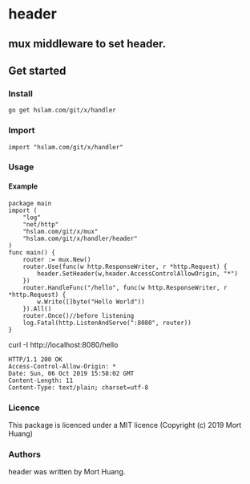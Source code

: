 # header
## mux middleware to set header.


## Get started

### Install
```
go get hslam.com/git/x/handler
```
### Import
```
import "hslam.com/git/x/handler"
```
### Usage
#### Example
```
package main
import (
	"log"
	"net/http"
	"hslam.com/git/x/mux"
	"hslam.com/git/x/handler/header"
)
func main() {
	router := mux.New()
	router.Use(func(w http.ResponseWriter, r *http.Request) {
		header.SetHeader(w,header.AccessControlAllowOrigin, "*")
	})
	router.HandleFunc("/hello", func(w http.ResponseWriter, r *http.Request) {
		w.Write([]byte("Hello World"))
	}).All()
	router.Once()//before listening
	log.Fatal(http.ListenAndServe(":8080", router))
}
```
curl -I http://localhost:8080/hello
```
HTTP/1.1 200 OK
Access-Control-Allow-Origin: *
Date: Sun, 06 Oct 2019 15:58:02 GMT
Content-Length: 11
Content-Type: text/plain; charset=utf-8
```

### Licence
This package is licenced under a MIT licence (Copyright (c) 2019 Mort Huang)


### Authors
header was written by Mort Huang.


